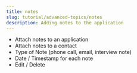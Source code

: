 ```yaml
---
title: notes
slug: tutorial/advanced-topics/notes
description: Adding notes to the application
---
```


- Attach notes to an application
- Attach notes to a contact
- Type of Note (phone call, email, interview note)
- Date / Timestamp for each note
- Edit / Delete
